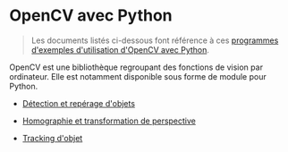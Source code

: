 # OpenCV avec Python

> Les documents listés ci-dessous font référence à ces [programmes d'exemples d'utilisation d'OpenCV avec Python](../OpenCV_code).

OpenCV est une bibliothèque regroupant des fonctions de vision par ordinateur. Elle est notamment disponible sous forme de module pour Python.

- [Détection et repérage d'objets](object_detection/object_detection.md)

- [Homographie et transformation de perspective](homography/homography.md)

- [Tracking d'objet](object_tracking/object_tracking.md)
